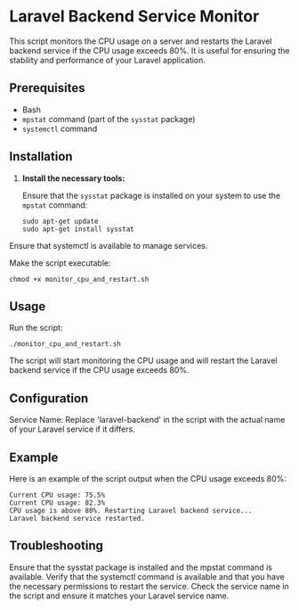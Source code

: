 # Laravel Backend Service Monitor

This script monitors the CPU usage on a server and restarts the Laravel backend service if the CPU usage exceeds 80%. It is useful for ensuring the stability and performance of your Laravel application.

## Prerequisites

- Bash
- `mpstat` command (part of the `sysstat` package)
- `systemctl` command

## Installation

1. **Install the necessary tools:**

   Ensure that the `sysstat` package is installed on your system to use the `mpstat` command:

   ```
   sudo apt-get update
   sudo apt-get install sysstat
    ```

Ensure that systemctl is available to manage services.

Make the script executable:
```
chmod +x monitor_cpu_and_restart.sh
```

## Usage
Run the script:
```
./monitor_cpu_and_restart.sh
```
The script will start monitoring the CPU usage and will restart the Laravel backend service if the CPU usage exceeds 80%.

## Configuration
Service Name: Replace 'laravel-backend' in the script with the actual name of your Laravel service if it differs.


## Example
Here is an example of the script output when the CPU usage exceeds 80%:

```
Current CPU usage: 75.5%
Current CPU usage: 82.3%
CPU usage is above 80%. Restarting Laravel backend service...
Laravel backend service restarted.
```

## Troubleshooting

Ensure that the sysstat package is installed and the mpstat command is available.
Verify that the systemctl command is available and that you have the necessary permissions to restart the service.
Check the service name in the script and ensure it matches your Laravel service name.
